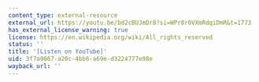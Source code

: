 ```yaml
---
content_type: external-resource
external_url: https://youtu.be/bd2cBUJmDr8?si=WPr8r0VXmRdqiDmR&t=1773
has_external_license_warning: true
license: https://en.wikipedia.org/wiki/All_rights_reserved
status: ''
title: '[Listen on YouTube]'
uid: 3f7a9867-a20c-4bb6-a69e-d3224777e98e
wayback_url: ''
---
```

